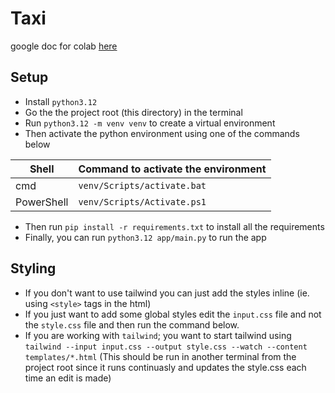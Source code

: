 # Taxi

google doc for colab [here](https://docs.google.com/document/d/16MatLfGRMtWJo0qkBZWX8G26LG9UnQbqBwFqu-p9o4s/edit?usp=sharing)

## Setup

- Install `python3.12` 
- Go the the project root (this directory) in the terminal
- Run `python3.12 -m venv venv` to create a virtual environment
- Then activate the python environment using one of the commands below

| Shell      | Command to activate the environment |
| ---------- | ----------------------------------- |
| cmd        | `venv/Scripts/activate.bat`         |
| PowerShell | `venv/Scripts/Activate.ps1`         |

- Then run `pip install -r requirements.txt` to install all the requirements
- Finally, you can run `python3.12 app/main.py` to run the app

## Styling
- If you don't want to use tailwind you can just add the styles inline (ie. using `<style>` tags in the html)
- If you just want to add some global styles edit the `input.css` file and not the `style.css` file and then run the command below.
- If you are working with `tailwind`; you want to start tailwind using `tailwind --input input.css --output style.css --watch --content templates/*.html` (This should be run in another terminal from the project root since it runs continuasly and updates the style.css each time an edit is made)